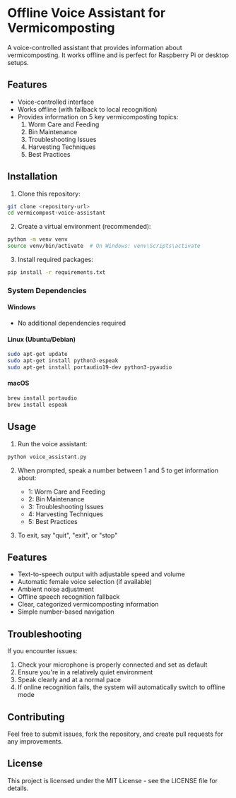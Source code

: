 # Offline Voice Assistant for Vermicomposting

A voice-controlled assistant that provides information about vermicomposting. It works offline and is perfect for Raspberry Pi or desktop setups.

## Features

- Voice-controlled interface
- Works offline (with fallback to local recognition)
- Provides information on 5 key vermicomposting topics:
  1. Worm Care and Feeding
  2. Bin Maintenance
  3. Troubleshooting Issues
  4. Harvesting Techniques
  5. Best Practices

## Installation

1. Clone this repository:
```bash
git clone <repository-url>
cd vermicompost-voice-assistant
```

2. Create a virtual environment (recommended):
```bash
python -m venv venv
source venv/bin/activate  # On Windows: venv\Scripts\activate
```

3. Install required packages:
```bash
pip install -r requirements.txt
```

### System Dependencies

#### Windows
- No additional dependencies required

#### Linux (Ubuntu/Debian)
```bash
sudo apt-get update
sudo apt-get install python3-espeak
sudo apt-get install portaudio19-dev python3-pyaudio
```

#### macOS
```bash
brew install portaudio
brew install espeak
```

## Usage

1. Run the voice assistant:
```bash
python voice_assistant.py
```

2. When prompted, speak a number between 1 and 5 to get information about:
   - 1: Worm Care and Feeding
   - 2: Bin Maintenance
   - 3: Troubleshooting Issues
   - 4: Harvesting Techniques
   - 5: Best Practices

3. To exit, say "quit", "exit", or "stop"

## Features

- Text-to-speech output with adjustable speed and volume
- Automatic female voice selection (if available)
- Ambient noise adjustment
- Offline speech recognition fallback
- Clear, categorized vermicomposting information
- Simple number-based navigation

## Troubleshooting

If you encounter issues:

1. Check your microphone is properly connected and set as default
2. Ensure you're in a relatively quiet environment
3. Speak clearly and at a normal pace
4. If online recognition fails, the system will automatically switch to offline mode

## Contributing

Feel free to submit issues, fork the repository, and create pull requests for any improvements.

## License

This project is licensed under the MIT License - see the LICENSE file for details.
